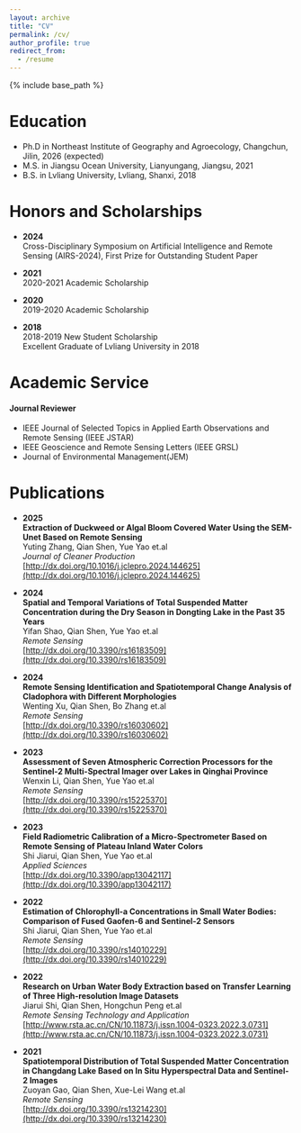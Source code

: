 ```yaml
---
layout: archive
title: "CV"
permalink: /cv/
author_profile: true
redirect_from:
  - /resume
---
```


{% include base_path %}

Education
======
* Ph.D in Northeast Institute of Geography and Agroecology, Changchun, Jilin, 2026 (expected)
* M.S. in Jiangsu Ocean University, Lianyungang, Jiangsu, 2021
* B.S. in Lvliang University, Lvliang, Shanxi, 2018

Honors and Scholarships
======
- **2024**  
  Cross-Disciplinary Symposium on Artificial Intelligence and Remote Sensing (AIRS-2024), First Prize for Outstanding Student Paper  

- **2021**  
  2020-2021 Academic Scholarship  

- **2020**  
  2019-2020 Academic Scholarship  

- **2018**  
  2018-2019 New Student Scholarship  
  Excellent Graduate of Lvliang University in 2018  
  
Academic Service
======
#### Journal Reviewer
* IEEE Journal of Selected Topics in Applied Earth Observations and Remote Sensing (IEEE JSTAR)
* IEEE Geoscience and Remote Sensing Letters (IEEE GRSL) 
* Journal of Environmental Management(JEM)

Publications
======
- **2025**  
  **Extraction of Duckweed or Algal Bloom Covered Water Using the SEM-Unet Based on Remote Sensing**  
  Yuting Zhang, Qian Shen, Yue Yao et.al  
  *Journal of Cleaner Production*  
  [http://dx.doi.org/10.1016/j.jclepro.2024.144625](http://dx.doi.org/10.1016/j.jclepro.2024.144625)  

- **2024**  
  **Spatial and Temporal Variations of Total Suspended Matter Concentration during the Dry Season in Dongting Lake in the Past 35 Years**  
  Yifan Shao, Qian Shen, Yue Yao et.al  
  *Remote Sensing*  
  [http://dx.doi.org/10.3390/rs16183509](http://dx.doi.org/10.3390/rs16183509)  

- **2024**  
  **Remote Sensing Identification and Spatiotemporal Change Analysis of Cladophora with Different Morphologies**  
  Wenting Xu, Qian Shen, Bo Zhang et.al  
  *Remote Sensing*  
  [http://dx.doi.org/10.3390/rs16030602](http://dx.doi.org/10.3390/rs16030602)  

- **2023**  
  **Assessment of Seven Atmospheric Correction Processors for the Sentinel-2 Multi-Spectral Imager over Lakes in Qinghai Province**  
  Wenxin Li, Qian Shen, Yue Yao et.al  
  *Remote Sensing*  
  [http://dx.doi.org/10.3390/rs15225370](http://dx.doi.org/10.3390/rs15225370)  

- **2023**  
  **Field Radiometric Calibration of a Micro-Spectrometer Based on Remote Sensing of Plateau Inland Water Colors**  
  Shi Jiarui, Qian Shen, Yue Yao et.al  
  *Applied Sciences*  
  [http://dx.doi.org/10.3390/app13042117](http://dx.doi.org/10.3390/app13042117)  

- **2022**  
  **Estimation of Chlorophyll-a Concentrations in Small Water Bodies: Comparison of Fused Gaofen-6 and Sentinel-2 Sensors**  
  Shi Jiarui, Qian Shen, Yue Yao et.al  
  *Remote Sensing*  
  [http://dx.doi.org/10.3390/rs14010229](http://dx.doi.org/10.3390/rs14010229)  

- **2022**  
  **Research on Urban Water Body Extraction based on Transfer Learning of Three High-resolution Image Datasets**  
  Jiarui Shi, Qian Shen, Hongchun Peng et.al  
  *Remote Sensing Technology and Application*  
  [http://www.rsta.ac.cn/CN/10.11873/j.issn.1004-0323.2022.3.0731](http://www.rsta.ac.cn/CN/10.11873/j.issn.1004-0323.2022.3.0731)  

- **2021**  
  **Spatiotemporal Distribution of Total Suspended Matter Concentration in Changdang Lake Based on In Situ Hyperspectral Data and Sentinel-2 Images**  
  Zuoyan Gao, Qian Shen, Xue-Lei Wang et.al  
  *Remote Sensing*  
  [http://dx.doi.org/10.3390/rs13214230](http://dx.doi.org/10.3390/rs13214230)  
